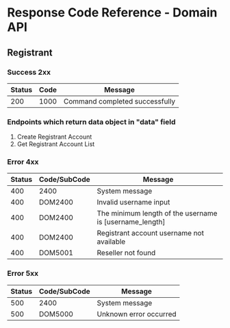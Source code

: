 # Response Code Reference - Domain API

## Registrant
### Success 2xx 

| Status | Code | Message                        |
| ------ | ---- | ------------------------------ |
| 200    | 1000 | Command completed successfully |

### Endpoints which return data object in "data" field 
1. Create Registrant Account 
1. Get Registrant Account List 

### Error 4xx 
| Status | Code/SubCode | Message                                                 |
| ------ | ------------ | ------------------------------------------------------- |
| 400    | 2400         | System message                                          |
| 400    | DOM2400      | Invalid username input                                  |
| 400    | DOM2400      | The minimum length of the username is [username_length] |
| 400    | DOM2400      | Registrant account username not available               |
| 400    | DOM5001      | Reseller not found                                      |





### Error 5xx 
| Status | Code/SubCode | Message                |
| ------ | ------------ | ---------------------- |
| 500    | 2400         | System message         |
| 500    | DOM5000      | Unknown error occurred |

 